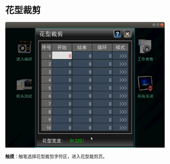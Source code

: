 # 花型裁剪

![](https://raw.githubusercontent.com/HQwangyun/HQ-image/master/%E8%8A%B1%E5%9E%8B%E8%A3%81%E5%89%AA.png)

**触摸**：触笔选择花型裁剪字符区，进入花型裁剪页。

